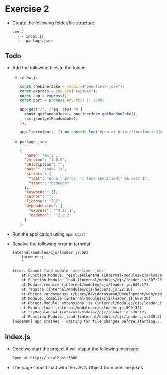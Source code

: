 # Exercise 2

- Create the following folder/file structure:
  ```
  /ex_2
    |-- index.js
    |-- package.json
  ```

## Todo

- Add the following files to the folder:

  - `index.js`

    ```js
    const oneLinerJoke = require("one-liner-joke");
    const express = require("express");
    const app = express();
    const port = process.env.PORT || 3000;

    app.get("/", (req, res) => {
      const getRandomJoke = oneLinerJoke.getRandomJoke();
      res.json(getRandomJoke);
    });

    app.listen(port, () => console.log(`Open at http://localhost:${port}`));
    ```

  - `package.json`
    ```json
    {
      "name": "ex_2",
      "version": "1.0.0",
      "description": "",
      "main": "index.js",
      "scripts": {
        "test": "echo \"Error: no test specified\" && exit 1",
        "start": "nodemon"
      },
      "keywords": [],
      "author": "",
      "license": "ISC",
      "dependencies": {
        "express": "^4.17.1",
        "nodemon": "^2.0.2"
      }
    }
    ```

- Run the application using `npm start`
- Resolve the following error in terminal

  ```sh
  internal/modules/cjs/loader.js:583
      throw err;
      ^

  Error: Cannot find module 'one-liner-joke'
      at Function.Module._resolveFilename (internal/modules/cjs/loader.js:581:15)
      at Function.Module._load (internal/modules/cjs/loader.js:507:25)
      at Module.require (internal/modules/cjs/loader.js:637:17)
      at require (internal/modules/cjs/helpers.js:22:18)
      at Object.<anonymous> (/Users/davidcrossman/Development/web/nodeyqr-exercises/debug/ex_2/index.js:1:84)
      at Module._compile (internal/modules/cjs/loader.js:689:30)
      at Object.Module._extensions..js (internal/modules/cjs/loader.js:700:10)
      at Module.load (internal/modules/cjs/loader.js:599:32)
      at tryModuleLoad (internal/modules/cjs/loader.js:538:12)
      at Function.Module._load (internal/modules/cjs/loader.js:530:3)
  [nodemon] app crashed - waiting for file changes before starting...
  ```

## index.js

- Once we start the project it will otuput the following message:
  ```sh
  Open at http://localhost:3000
  ```
- The page should load with the JSON Object from one line jokes
